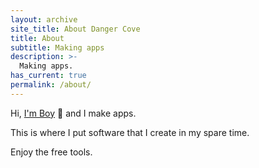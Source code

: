 ```yaml
---
layout: archive
site_title: About Danger Cove
title: About 
subtitle: Making apps
description: >-
  Making apps.
has_current: true
permalink: /about/
---
```


Hi, [I'm Boy](https://boy.sh) 👋 and I make apps.

This is where I put software that I create in my spare time.

Enjoy the free tools.

